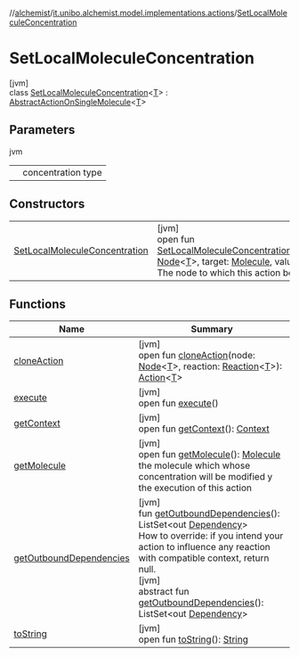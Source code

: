 //[alchemist](../../../index.md)/[it.unibo.alchemist.model.implementations.actions](../index.md)/[SetLocalMoleculeConcentration](index.md)

# SetLocalMoleculeConcentration

[jvm]\
class [SetLocalMoleculeConcentration](index.md)<[T](index.md)> : [AbstractActionOnSingleMolecule](../-abstract-action-on-single-molecule/index.md)<[T](../../it.unibo.alchemist.model.implementations.timedistributions/-weibull-distributed-weibull-time/index.md)>

## Parameters

jvm

| | |
|---|---|
| <T> | concentration type |

## Constructors

| | |
|---|---|
| [SetLocalMoleculeConcentration](-set-local-molecule-concentration.md) | [jvm]<br>open fun [SetLocalMoleculeConcentration](-set-local-molecule-concentration.md)(node: [Node](../../it.unibo.alchemist.model.interfaces/-node/index.md)<[T](../../it.unibo.alchemist.model.implementations.timedistributions/-weibull-distributed-weibull-time/index.md)>, target: [Molecule](../../it.unibo.alchemist.model.interfaces/-molecule/index.md), value: [T](../../it.unibo.alchemist.model.implementations.timedistributions/-weibull-distributed-weibull-time/index.md))<br>The node to which this action belongs |

## Functions

| Name | Summary |
|---|---|
| [cloneAction](clone-action.md) | [jvm]<br>open fun [cloneAction](clone-action.md)(node: [Node](../../it.unibo.alchemist.model.interfaces/-node/index.md)<[T](../../it.unibo.alchemist.model.implementations.timedistributions/-weibull-distributed-weibull-time/index.md)>, reaction: [Reaction](../../it.unibo.alchemist.model.interfaces/-reaction/index.md)<[T](../../it.unibo.alchemist.model.implementations.timedistributions/-weibull-distributed-weibull-time/index.md)>): [Action](../../it.unibo.alchemist.model.interfaces/-action/index.md)<[T](../../it.unibo.alchemist.model.implementations.timedistributions/-weibull-distributed-weibull-time/index.md)> |
| [execute](execute.md) | [jvm]<br>open fun [execute](execute.md)() |
| [getContext](get-context.md) | [jvm]<br>open fun [getContext](get-context.md)(): [Context](../../it.unibo.alchemist.model.interfaces/-context/index.md) |
| [getMolecule](../-abstract-action-on-single-molecule/get-molecule.md) | [jvm]<br>open fun [getMolecule](../-abstract-action-on-single-molecule/get-molecule.md)(): [Molecule](../../it.unibo.alchemist.model.interfaces/-molecule/index.md)<br>the molecule which whose concentration will be modified y the execution of this action |
| [getOutboundDependencies](../-abstract-action/get-outbound-dependencies.md) | [jvm]<br>fun [getOutboundDependencies](../-abstract-action/get-outbound-dependencies.md)(): ListSet<out [Dependency](../../it.unibo.alchemist.model.interfaces/-dependency/index.md)><br>How to override: if you intend your action to influence any reaction with compatible context, return null.<br>[jvm]<br>abstract fun [getOutboundDependencies](../../it.unibo.alchemist.model.interfaces/-action/get-outbound-dependencies.md)(): ListSet<out [Dependency](../../it.unibo.alchemist.model.interfaces/-dependency/index.md)> |
| [toString](../-abstract-action/to-string.md) | [jvm]<br>open fun [toString](../-abstract-action/to-string.md)(): [String](https://docs.oracle.com/javase/8/docs/api/java/lang/String.html) |
